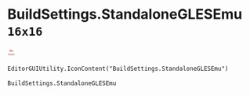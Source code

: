 # BuildSettings.StandaloneGLESEmu `16x16`
<img src="/img/BuildSettings.StandaloneGLESEmu.png" width=16 height=16>

``` CSharp
EditorGUIUtility.IconContent("BuildSettings.StandaloneGLESEmu")
```
```
BuildSettings.StandaloneGLESEmu
```
